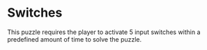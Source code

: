 # Switches
This puzzle requires the player to activate 5 input switches within a predefined amount of time to solve the puzzle.
